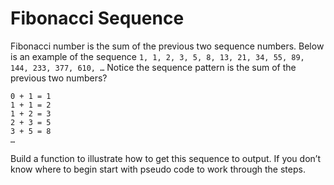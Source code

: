 # Fibonacci Sequence

Fibonacci number is the sum of the previous two sequence numbers. Below is an example of the sequence `1, 1, 2, 3, 5, 8, 13, 21, 34, 55, 89, 144, 233, 377, 610, …` Notice the sequence pattern is the sum of the previous two numbers?  

```
0 + 1 = 1
1 + 1 = 2
1 + 2 = 3 
2 + 3 = 5 
3 + 5 = 8 
…
```

Build a function to illustrate how to get this sequence to output. If you don’t know where to begin start with pseudo code to work through the steps.